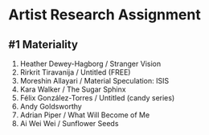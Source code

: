 # Artist Research Assignment

## #1 Materiality
1. Heather Dewey-Hagborg / Stranger Vision
1. Rirkrit Tiravanija / Untitled (FREE)
1. Moreshin Allayari / Material Speculation: ISIS
1. Kara Walker / The Sugar Sphinx
1. Félix González-Torres / Untitled (candy series)
1. Andy Goldsworthy
1. Adrian Piper / What Will Become of Me
1. Ai Wei Wei / Sunflower Seeds
